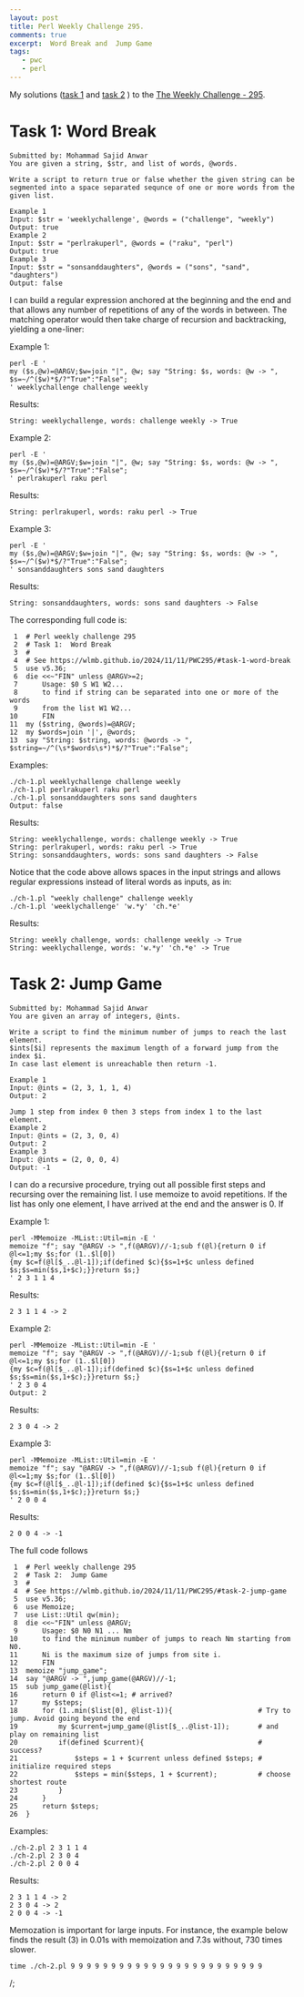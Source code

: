 ```yaml
---
layout: post
title: Perl Weekly Challenge 295.
comments: true
excerpt:  Word Break and  Jump Game
tags:
   - pwc
   - perl
---
```


My solutions
([task 1](https://github.com/wlmb/perlweeklychallenge-club/blob/master/challenge-295/wlmb/perl/ch-1.pl)
and
[task 2](https://github.com/wlmb/perlweeklychallenge-club/blob/master/challenge-295/wlmb/perl/ch-2.pl)
)
to the  [The Weekly Challenge - 295](https://theweeklychallenge.org/blog/perl-weekly-challenge-295).


# Task 1: Word Break

    Submitted by: Mohammad Sajid Anwar
    You are given a string, $str, and list of words, @words.
    
    Write a script to return true or false whether the given string can be
    segmented into a space separated sequnce of one or more words from the given list.
    
    Example 1
    Input: $str = 'weeklychallenge', @words = ("challenge", "weekly")
    Output: true
    Example 2
    Input: $str = "perlrakuperl", @words = ("raku", "perl")
    Output: true
    Example 3
    Input: $str = "sonsanddaughters", @words = ("sons", "sand", "daughters")
    Output: false

I can build a regular expression anchored at the beginning and the end
and that allows any number of repetitions of any of the words in
between. The matching operator would then take charge of recursion and
backtracking, yielding a one-liner:

Example 1:

    perl -E '
    my ($s,@w)=@ARGV;$w=join "|", @w; say "String: $s, words: @w -> ", $s=~/^($w)*$/?"True":"False";
    ' weeklychallenge challenge weekly

Results:

    String: weeklychallenge, words: challenge weekly -> True

Example 2:

    perl -E '
    my ($s,@w)=@ARGV;$w=join "|", @w; say "String: $s, words: @w -> ", $s=~/^($w)*$/?"True":"False";
    ' perlrakuperl raku perl

Results:

    String: perlrakuperl, words: raku perl -> True

Example 3:

    perl -E '
    my ($s,@w)=@ARGV;$w=join "|", @w; say "String: $s, words: @w -> ", $s=~/^($w)*$/?"True":"False";
    ' sonsanddaughters sons sand daughters

Results:

    String: sonsanddaughters, words: sons sand daughters -> False

The corresponding full code is:

     1  # Perl weekly challenge 295
     2  # Task 1:  Word Break
     3  #
     4  # See https://wlmb.github.io/2024/11/11/PWC295/#task-1-word-break
     5  use v5.36;
     6  die <<~"FIN" unless @ARGV>=2;
     7      Usage: $0 S W1 W2...
     8      to find if string can be separated into one or more of the words
     9      from the list W1 W2...
    10      FIN
    11  my ($string, @words)=@ARGV;
    12  my $words=join '|', @words;
    13  say "String: $string, words: @words -> ", $string=~/^(\s*$words\s*)*$/?"True":"False";

Examples:

    ./ch-1.pl weeklychallenge challenge weekly
    ./ch-1.pl perlrakuperl raku perl
    ./ch-1.pl sonsanddaughters sons sand daughters
    Output: false

Results:

    String: weeklychallenge, words: challenge weekly -> True
    String: perlrakuperl, words: raku perl -> True
    String: sonsanddaughters, words: sons sand daughters -> False

Notice that the code above allows spaces in the input strings and
allows regular expressions instead of literal words as inputs, as in:

    ./ch-1.pl "weekly challenge" challenge weekly
    ./ch-1.pl 'weeklychallenge' 'w.*y' 'ch.*e'

Results:

    String: weekly challenge, words: challenge weekly -> True
    String: weeklychallenge, words: 'w.*y' 'ch.*e' -> True


# Task 2: Jump Game

    Submitted by: Mohammad Sajid Anwar
    You are given an array of integers, @ints.
    
    Write a script to find the minimum number of jumps to reach the last element.
    $ints[$i] represents the maximum length of a forward jump from the index $i.
    In case last element is unreachable then return -1.
    
    Example 1
    Input: @ints = (2, 3, 1, 1, 4)
    Output: 2
    
    Jump 1 step from index 0 then 3 steps from index 1 to the last element.
    Example 2
    Input: @ints = (2, 3, 0, 4)
    Output: 2
    Example 3
    Input: @ints = (2, 0, 0, 4)
    Output: -1

I can do a recursive procedure, trying out all possible first steps
and recursing over the remaining list. I use memoize to avoid
repetitions. If the list has only one element, I have arrived at the
end and the answer is 0. If

Example 1:

    perl -MMemoize -MList::Util=min -E '
    memoize "f"; say "@ARGV -> ",f(@ARGV)//-1;sub f(@l){return 0 if @l<=1;my $s;for (1..$l[0])
    {my $c=f(@l[$_..@l-1]);if(defined $c){$s=1+$c unless defined $s;$s=min($s,1+$c);}}return $s;}
    ' 2 3 1 1 4

Results:

    2 3 1 1 4 -> 2

Example 2:

    perl -MMemoize -MList::Util=min -E '
    memoize "f"; say "@ARGV -> ",f(@ARGV)//-1;sub f(@l){return 0 if @l<=1;my $s;for (1..$l[0])
    {my $c=f(@l[$_..@l-1]);if(defined $c){$s=1+$c unless defined $s;$s=min($s,1+$c);}}return $s;}
    ' 2 3 0 4
    Output: 2

Results:

    2 3 0 4 -> 2

Example 3:

    perl -MMemoize -MList::Util=min -E '
    memoize "f"; say "@ARGV -> ",f(@ARGV)//-1;sub f(@l){return 0 if @l<=1;my $s;for (1..$l[0])
    {my $c=f(@l[$_..@l-1]);if(defined $c){$s=1+$c unless defined $s;$s=min($s,1+$c);}}return $s;}
    ' 2 0 0 4

Results:

    2 0 0 4 -> -1

The full code follows

     1  # Perl weekly challenge 295
     2  # Task 2:  Jump Game
     3  #
     4  # See https://wlmb.github.io/2024/11/11/PWC295/#task-2-jump-game
     5  use v5.36;
     6  use Memoize;
     7  use List::Util qw(min);
     8  die <<~"FIN" unless @ARGV;
     9      Usage: $0 N0 N1 ... Nm
    10      to find the minimum number of jumps to reach Nm starting from N0.
    11      Ni is the maximum size of jumps from site i.
    12      FIN
    13  memoize "jump_game";
    14  say "@ARGV -> ",jump_game(@ARGV)//-1;
    15  sub jump_game(@list){
    16      return 0 if @list<=1; # arrived?
    17      my $steps;
    18      for (1..min($list[0], @list-1)){                     # Try to jump. Avoid going beyond the end
    19          my $current=jump_game(@list[$_..@list-1]);       # and play on remaining list
    20          if(defined $current){                            # success?
    21              $steps = 1 + $current unless defined $steps; # initialize required steps
    22              $steps = min($steps, 1 + $current);          # choose shortest route
    23          }
    24      }
    25      return $steps;
    26  }

Examples:

    ./ch-2.pl 2 3 1 1 4
    ./ch-2.pl 2 3 0 4
    ./ch-2.pl 2 0 0 4

Results:

    2 3 1 1 4 -> 2
    2 3 0 4 -> 2
    2 0 0 4 -> -1

Memozation is important for large inputs. For instance, the example below
finds the result (3) in 0.01s with memoization and 7.3s without,
730 times slower.

    time ./ch-2.pl 9 9 9 9 9 9 9 9 9 9 9 9 9 9 9 9 9 9 9 9 9 9 9 9

/;

